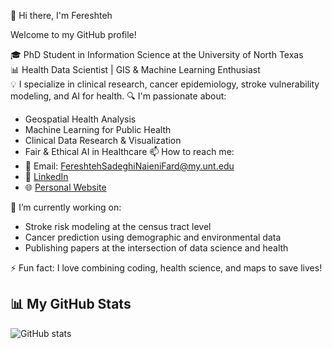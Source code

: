 👋 Hi there, I'm Fereshteh

Welcome to my GitHub profile!

🎓 PhD Student in Information Science at the University of North Texas  
📊 Health Data Scientist | GIS & Machine Learning Enthusiast  
💡 I specialize in clinical research, cancer epidemiology, stroke vulnerability modeling, and AI for health.
🔍 I'm passionate about:
- Geospatial Health Analysis
- Machine Learning for Public Health
- Clinical Data Research & Visualization
- Fair & Ethical AI in Healthcare
📫 How to reach me:
- 📧 Email: FereshtehSadeghiNaieniFard@my.unt.edu
- 💼 [LinkedIn](https://www.linkedin.com/in/fereshteh-sadeghi-naieni-fard-097b21235/)
- 🌐 [Personal Website](https://)

🌱 I’m currently working on:
- Stroke risk modeling at the census tract level
- Cancer prediction using demographic and environmental data
- Publishing papers at the intersection of data science and health

⚡ Fun fact: I love combining coding, health science, and maps to save lives!

  


## 📊 My GitHub Stats

![GitHub stats](https://github-readme-stats.vercel.app/api?username=fereshteh-sa&show_icons=true)

